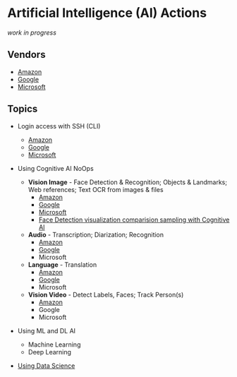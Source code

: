 # Artificial Intelligence (AI) Actions
<i>work in progress</i>

## Vendors

* [Amazon](https://aws.amazon.com/machine-learning/)
* [Google](https://cloud.google.com/products/ai/)
* [Microsoft](https://azure.microsoft.com/services/cognitive-services/)


## Topics

* Login access with SSH (CLI)
   * [Amazon](https://gist.github.com/realBjornRoden/36ee9bc937ec5bc03afba6f8b4275aa0#file-cloudactions-aws-login-md)
   * [Google](https://gist.github.com/realBjornRoden/3f2d63e0654163fbca659830ce9071c2#file-cloudactions-gcp-login-md)
   * [Microsoft](https://gist.github.com/realBjornRoden/ca3ee0204e6506d6d8e0f6f7b2658e8a#file-cloudactions-azure-login-md)

* Using Cognitive AI NoOps
   * <strong>Vision Image</strong> - Face Detection & Recognition; Objects & Landmarks; Web references; Text OCR from images & files
      * [Amazon](https://gist.github.com/realBjornRoden/3e4974baaf4848928e6d8224adb49bb1#cognitive-actions-vision-image-aws-md)
      * [Google](https://gist.github.com/realBjornRoden/c46242be467066966c0da4c6166b6efa#cognitive-actions-vision-image-gcp-md)
      * [Microsoft](https://gist.github.com/realBjornRoden/a4c4f8c99851b9dfb23e70d6fe37d348#cognitive-actions-vision-image-azure-md)
      * [Face Detection visualization comparision sampling with Cognitive AI](https://github.com/realBjornRoden/cognition/blob/master/amp/)
   * <strong>Audio</strong> - Transcription; Diarization; Recognition
      * [Amazon](https://gist.github.com/realBjornRoden/55e1b14a4fd6ecdfc64dbe7e8b95b15e#cognitive-actions-audio-aws-md)
      * [Google](https://gist.github.com/realBjornRoden/3a2975556b4f3abb606577d87fee4234#cognitive-actions-audio-gcp-md)
      * Microsoft
   * <strong>Language</strong> - Translation
      * [Amazon](https://gist.github.com/realBjornRoden/0afcfe61247efed998e937af4beb2537#cognitive-actions-language-aws-md)
      * [Google](https://gist.github.com/realBjornRoden/8a4339299ff2812fd5769eab66fcea8e#cognitive-actions-language-gcp-md)
      * Microsoft
   * <strong>Vision Video</strong> - Detect Labels, Faces; Track Person(s)
      * [Amazon](https://gist.github.com/realBjornRoden/76af9b9dd1dfd80339ee5f6f8ac0dc3b#cognitive-actions-vision-video-aws-md)
      * Google
      * Microsoft

* Using ML and DL AI
   * Machine Learning
   * Deep Learning

* [Using Data Science](https://roden-data.github.io)
